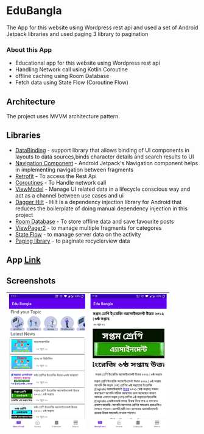 # EduBangla

The App for this website using Wordpress rest api and used a set of Android Jetpack libraries and used paging 3 library to pagination 

### About this App

* Educational app for this website using Wordpress rest api 
* Handling Network call using Kotlin Coroutine
* offline caching using Room Database
* Fetch data using State Flow (Coroutine Flow)


## Architecture

The project uses MVVM architecture pattern.

## Libraries 

* [DataBinding](https://developer.android.com/topic/libraries/data-binding) - support library that allows binding of UI components in layouts to data sources,binds character details and search results to UI
* [Navigation Component](https://developer.android.com/guide/navigation/navigation-getting-started) - Android Jetpack's Navigation component helps in implementing
navigation between fragments
* [Retrofit](https://square.github.io/retrofit/) - To access the Rest Api
* [Coroutines](https://developer.android.com/kotlin/coroutines/) - To Handle network call
* [ViewModel](https://developer.android.com/topic/libraries/architecture/viewmodel/) - Manage UI related data in a lifecycle conscious way and act as a channel between use cases and ui
* [Dagger Hilt](https://developer.android.com/training/dependency-injection/hilt-android/) - Hilt is a dependency injection library for Android that reduces the boilerplate of doing manual dependency injection in this project
* [Room Database](https://developer.android.com/training/data-storage/room/) - To store offline data and save favourite posts
* [ViewPager2](https://developer.android.com/jetpack/androidx/releases/viewpager2) - to manage multiple fragments for categores 
* [State Flow](https://developer.android.com/kotlin/flow/stateflow-and-sharedflow) - to manage server data on the activity 
* [Paging library](https://developer.android.com/topic/libraries/architecture/paging/v3-overview) - to paginate recyclerview data
## App [Link](https://github.com/shaunhossain/Eud-Bangla/releases/download/v0.3-alpha.2/EduBangla.apk)


## Screenshots
|<img src="screenshots/home_screen.jpg" width=200/>|<img src="screenshots/details_screen.jpg" width=200/>|
|:----:|:----:|

